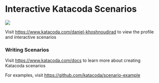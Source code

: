 # Interactive Katacoda Scenarios

[![](http://shields.katacoda.com/katacoda/daniel-khoshnoudirad/count.svg)](https://www.katacoda.com/daniel-khoshnoudirad "Get your profile on Katacoda.com")

Visit https://www.katacoda.com/daniel-khoshnoudirad to view the profile and interactive scenarios

### Writing Scenarios
Visit https://www.katacoda.com/docs to learn more about creating Katacoda scenarios

For examples, visit https://github.com/katacoda/scenario-example
